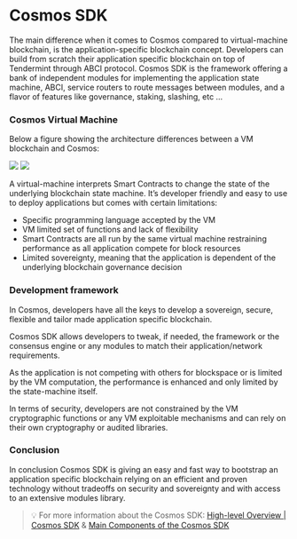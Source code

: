 # Cosmos SDK

The main difference when it comes to Cosmos compared to virtual-machine blockchain, is the application-specific blockchain concept. Developers can build from scratch their application specific blockchain on top of Tendermint through ABCI protocol. Cosmos SDK is the framework offering a bank of independent modules for implementing the application state machine, ABCI, service routers to route messages between modules, and a flavor of features like governance, staking, slashing, etc …

### Cosmos Virtual Machine

Below a figure showing the architecture differences between a VM blockchain and Cosmos:

![](https://lh3.googleusercontent.com/3ILJ5pOIu\_vyDakYvZo-wLKjrzOpjVeBpa3DW-\_34jV\_TexMemVOI9pAIlzqO1DXD\_qIgfpm2Ok3l3xTSrIK4CCXn0y2cwq9YY1wrHqA4wJ3k2nc3gZjpnB0A1HK8SHgPmDYX4t0EEGOL8jExQ) ![](https://lh5.googleusercontent.com/RMGVNI5V9XowAzBHvVYo2LTMXs1erz5cpZrlKEZS7dm7MIJQlTMbhviLJPz\_nN0ihX-aUgyO0jFroEQm\_sXp4ujrpWNw13EEcfr6q7mLPGz2BFu9hdmA06mJpWGdKzqQz5Bb2T4tK6grXMSz6A)

A virtual-machine interprets Smart Contracts to change the state of the underlying blockchain state machine. It’s developer friendly and easy to use to deploy applications but comes with certain limitations:

* Specific programming language accepted by the VM
* VM limited set of functions and lack of flexibility
* Smart Contracts are all run by the same virtual machine restraining performance as all application compete for block resources
* Limited sovereignty, meaning that the application is dependent of the underlying blockchain governance decision

### Development framework

In Cosmos, developers have all the keys to develop a sovereign, secure, flexible and tailor made application specific blockchain.

Cosmos SDK allows developers to tweak, if needed, the framework or the consensus engine or any modules to match their application/network requirements.

As the application is not competing with others for blockspace or is limited by the VM computation, the performance is enhanced and only limited by the state-machine itself.

In terms of security, developers are not constrained by the VM cryptographic functions or any VM exploitable mechanisms and can rely on their own cryptography or audited libraries.

### Conclusion

In conclusion Cosmos SDK is giving an easy and fast way to bootstrap an application specific blockchain relying on an efficient and proven technology without tradeoffs on security and sovereignty and with access to an extensive modules library.

> 💡 For more information about the Cosmos SDK: [High-level Overview | Cosmos SDK](https://docs.cosmos.network/master/intro/overview.html) & [Main Components of the Cosmos SDK](https://docs.cosmos.network/main/intro/sdk-design.html)

